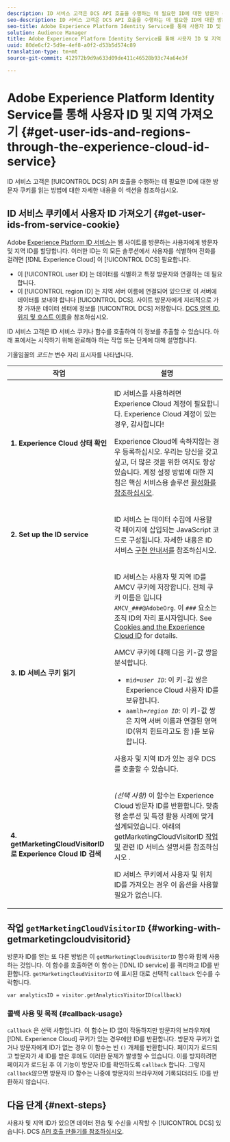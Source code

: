 ```yaml
---
description: ID 서비스 고객은 DCS API 호출을 수행하는 데 필요한 ID에 대한 방문자 쿠키를 읽는 방법에 대한 자세한 내용을 이 섹션을 참조하십시오.
seo-description: ID 서비스 고객은 DCS API 호출을 수행하는 데 필요한 ID에 대한 방문자 쿠키를 읽는 방법에 대한 자세한 내용을 이 섹션을 참조하십시오.
seo-title: Adobe Experience Platform Identity Service를 통해 사용자 ID 및 지역 가져오기
solution: Audience Manager
title: Adobe Experience Platform Identity Service를 통해 사용자 ID 및 지역 가져오기
uuid: 80de6cf2-5d9e-4ef8-a0f2-d53b5d574c89
translation-type: tm+mt
source-git-commit: 412972b9d9a633d09de411c46528b93c74a64e3f

---
```



# Adobe Experience Platform Identity Service를 통해 사용자 ID 및 지역 가져오기 {#get-user-ids-and-regions-through-the-experience-cloud-id-service}

ID 서비스 고객은 [!UICONTROL DCS] API 호출을 수행하는 데 필요한 ID에 대한 방문자 쿠키를 읽는 방법에 대한 자세한 내용을 이 섹션을 참조하십시오.

## ID 서비스 쿠키에서 사용자 ID 가져오기 {#get-user-ids-from-service-cookie}

Adobe [Experience Platform ID 서비스는](https://docs.adobe.com/content/help/en/id-service/using/home.html) 웹 사이트를 방문하는 사용자에게 방문자 및 지역 ID를 할당합니다. 이러한 ID는 의 모든 솔루션에서 사용자를 식별하며 전화를 걸려면 [!DNL Experience Cloud] 이 [!UICONTROL DCS] 필요합니다.

* 이 [!UICONTROL user ID] 는 데이터를 식별하고 특정 방문자와 연결하는 데 필요합니다.
* 이 [!UICONTROL region ID] 는 지역 서버 이름에 연결되어 있으므로 이 서버에 데이터를 보내야 합니다 [!UICONTROL DCS]. 사이트 방문자에게 지리적으로 가장 가까운 데이터 센터에 정보를 [!UICONTROL DCS] 저장합니다. [DCS 영역 ID, 위치 및 호스트 이름](../../../api/dcs-intro/dcs-api-reference/dcs-regions.md)을 참조하십시오.

ID 서비스 고객은 ID 서비스 쿠키나 함수를 호출하여 이 정보를 추출할 수 있습니다. 아래 표에서는 시작하기 위해 완료해야 하는 작업 또는 단계에 대해 설명합니다.

기울임꼴의 *코드는* 변수 자리 표시자를 나타냅니다.

<table id="table_660EBE1C24DD4FBE9DCE5191836C9135"> 
 <thead> 
  <tr> 
   <th colname="col1" class="entry"> 작업 </th> 
   <th colname="col2" class="entry"> 설명 </th> 
  </tr> 
 </thead>
 <tbody> 
  <tr> 
   <td colname="col1"> <p> <b>1. Experience Cloud <span class="keyword"> 상태</span> 확인</b> </p> </td> 
   <td colname="col2"> <p>ID 서비스를 사용하려면 <span class="keyword"> Experience Cloud</span> 계정이 필요합니다. Experience Cloud <span class="keyword"> 계정이</span> 있는 경우, 감사합니다! </p> <p> Experience Cloud에 <span class="keyword"> 속하지</span>않는 경우 등록하십시오. 우리는 당신을 갖고 싶고, 더 많은 것을 위한 여지도 항상 있습니다. 계정 설정 방법에 대한 지침은 핵심 서비스용 솔루션 <a href="https://docs.adobe.com/content/help/en/core-services/interface/about-core-services/core-services.html" format="https" scope="external"> 활성화를 참조하십시오</a>. </p> </td> 
  </tr> 
  <tr> 
   <td colname="col1"> <p> <b>2. Set up the <span class="keyword"> ID service</span></b> </p> </td> 
   <td colname="col2"> <p>ID 서비스 <span class="keyword"> 는</span> 데이터 수집에 사용할 각 페이지에 삽입되는 JavaScript 코드로 구성됩니다. 자세한 내용은 ID 서비스 <a href="https://docs.adobe.com/content/help/en/id-service/using/implementation/implementation-guides.html" format="https" scope="external"> 구현 안내서를</a> 참조하십시오. </p> </td> 
  </tr> 
  <tr> 
   <td colname="col1"> <p> <b>3. ID <span class="keyword"> 서비스</span> 쿠키 읽기</b> </p> </td> 
   <td colname="col2"> <p>ID 서비스는 <span class="keyword"></span> 사용자 및 지역 ID를 AMCV 쿠키에 저장합니다. 전체 쿠키 이름은 입니다 <code>AMCV_<i>###</i>@AdobeOrg</code>. 이 <code><i>###</i></code> 요소는 조직 ID의 자리 표시자입니다. See <a href="https://docs.adobe.com/content/help/en/id-service/using/intro/cookies.html" format="https" scope="external"> Cookies and the Experience Cloud ID</a> for details. </p> <p>AMCV 쿠키에 대해 다음 키-값 쌍을 분석합니다. </p> <p> 
     <ul id="ul_502ECFCDDD084D448B5EDC4E5C0909C1"> 
      <li id="li_662FFA36AC854E699D50A183B161D654"> <code>mid=<i>user ID</i></code>: 이 키-값 쌍은 <span class="keyword"> Experience Cloud</span> 사용자 ID를 보유합니다. </li> 
      <li id="li_65422233187B4217B50DC52DBD58F404"> <code>aamlh=<i>region ID</i></code>: 이 키-값 쌍은 지역 서버 이름과 연결된 영역 ID(위치 힌트라고도 함 <span class="term"></span>)를 보유합니다. </li> 
     </ul> </p> <p>사용자 및 지역 ID가 있는 경우 <span class="wintitle"> DCS를</span> 호출할 수 있습니다. </p> </td> 
  </tr> 
  <tr> 
   <td colname="col1"> <p> <b>4. getMarketingCloudVisitorID로 <span class="keyword"> Experience</span> Cloud ID 검색</b> </p> </td> 
   <td colname="col2"> <p><i>(선택 사항)</i> 이 함수는 <span class="keyword"> Experience Cloud</span> 방문자 ID를 반환합니다. 맞춤형 솔루션 및 특정 활용 사례에 맞게 설계되었습니다. 아래의 getMarketingCloudVisitorID <a href="../../../api/dcs-intro/dcs-s2s/dcs-mcid-ids.md#working-with-getmarketingcloudvisitorid"> 작업 및</a> 관련 ID 서비스 설명서를 참조하십시오 <a href="https://docs.adobe.com/content/help/en/id-service/using/id-service-api/methods/getmcvid.html" format="https" scope="external"></a>. </p> <p>ID 서비스 쿠키에서 사용자 및 위치 ID를 가져오는 경우 이 옵션을 사용할 필요가 없습니다. </p> </td> 
  </tr> 
 </tbody> 
</table>

## 작업 `getMarketingCloudVisitorID` {#working-with-getmarketingcloudvisitorid}

방문자 ID를 얻는 또 다른 방법은 이 `getMarketingCloudVisitorID` 함수와 함께 사용하는 것입니다. 이 함수를 호출하면 이 함수는 [!DNL ID service] 를 쿼리하고 ID를 반환합니다. `getMarketingCloudVisitorID` 에 표시된 대로 선택적 `callback` 인수를 수락합니다.

`var analyticsID = visitor.getAnalyticsVisitorID(callback)`

### 콜백 사용 및 목적 {#callback-usage}

`callback` 은 선택 사항입니다. 이 함수는 ID 없이 작동하지만 방문자의 브라우저에 [!DNL Experience Cloud] 쿠키가 있는 경우에만 ID를 반환합니다. 방문자 쿠키가 없거나 방문자에게 ID가 없는 경우 이 함수는 빈 `()` 개체를 반환합니다. 페이지가 로드되고 방문자가 새 ID를 받은 후에도 이러한 문제가 발생할 수 있습니다. 이를 방지하려면 페이지가 로드된 후 이 기능이 방문자 ID를 확인하도록 `callback` 합니다. 그렇지 `callback`않으면 방문자 ID 함수는 나중에 방문자의 브라우저에 기록되더라도 ID를 반환하지 않습니다.

## 다음 단계 {#next-steps}

사용자 및 지역 ID가 있으면 데이터 전송 및 수신을 시작할 수 [!UICONTROL DCS] 있습니다. DCS [API 호출 만들기를 참조하십시오](../../../api/dcs-intro/dcs-s2s/dcs-s2s-calls.md).